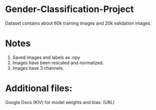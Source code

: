 # Gender-Classification-Project
Dataset contains about 60k training images and 20k validation images.

# Notes
1. Saved images and labels as .npy
2. Images have been rescaled and normalized. 
3. Images have 3 channels.

# Additional files:
Google Docs (KIV) for model weights and bias: (URL)
